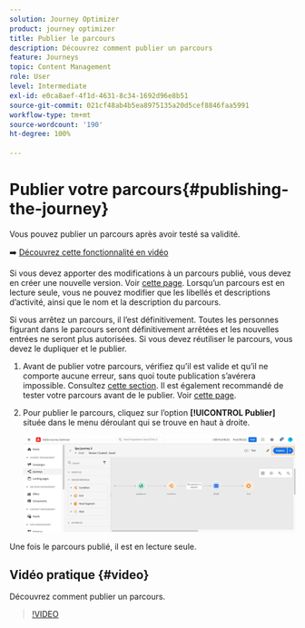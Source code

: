 ```yaml
---
solution: Journey Optimizer
product: journey optimizer
title: Publier le parcours
description: Découvrez comment publier un parcours
feature: Journeys
topic: Content Management
role: User
level: Intermediate
exl-id: e0ca8aef-4f1d-4631-8c34-1692d96e8b51
source-git-commit: 021cf48ab4b5ea8975135a20d5cef8846faa5991
workflow-type: tm+mt
source-wordcount: '190'
ht-degree: 100%

---
```


# Publier votre parcours{#publishing-the-journey}

Vous pouvez publier un parcours après avoir testé sa validité.

➡️ [Découvrez cette fonctionnalité en vidéo](#video)

Si vous devez apporter des modifications à un parcours publié, vous devez en créer une nouvelle version. Voir [cette page](../building-journeys/journey-versions.md). Lorsqu’un parcours est en lecture seule, vous ne pouvez modifier que les libellés et descriptions d’activité, ainsi que le nom et la description du parcours.

Si vous arrêtez un parcours, il l’est définitivement. Toutes les personnes figurant dans le parcours seront définitivement arrêtées et les nouvelles entrées ne seront plus autorisées. Si vous devez réutiliser le parcours, vous devez le dupliquer et le publier.

1. Avant de publier votre parcours, vérifiez qu’il est valide et qu’il ne comporte aucune erreur, sans quoi toute publication s’avérera impossible. Consultez [cette section](../building-journeys/troubleshooting.md#checking-for-errors-before-testing). Il est également recommandé de tester votre parcours avant de le publier. Voir [cette page](../building-journeys/testing-the-journey.md).
1. Pour publier le parcours, cliquez sur l’option **[!UICONTROL Publier]** située dans le menu déroulant qui se trouve en haut à droite.

   ![](assets/journeyuc1_18.png)

Une fois le parcours publié, il est en lecture seule.

## Vidéo pratique {#video}

Découvrez comment publier un parcours.

>[!VIDEO](https://video.tv.adobe.com/v/334238?quality=12)